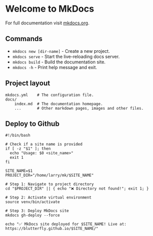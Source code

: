 # Welcome to MkDocs

For full documentation visit [mkdocs.org](https://www.mkdocs.org).

## Commands

* `mkdocs new [dir-name]` - Create a new project.
* `mkdocs serve` - Start the live-reloading docs server.
* `mkdocs build` - Build the documentation site.
* `mkdocs -h` - Print help message and exit.

## Project layout

    mkdocs.yml    # The configuration file.
    docs/
        index.md  # The documentation homepage.
        ...       # Other markdown pages, images and other files.

## Deploy to Github

~~~
#!/bin/bash

# Check if a site name is provided
if [ -z "$1" ]; then
  echo "Usage: $0 <site_name>"
  exit 1
fi

SITE_NAME=$1
PROJECT_DIR="/home/larry/mk/$SITE_NAME"

# Step 1: Navigate to project directory
cd "$PROJECT_DIR" || { echo "❌ Directory not found!"; exit 1; }

# Step 2: Activate virtual environment
source venv/bin/activate

# Step 3: Deploy MkDocs site
mkdocs gh-deploy --force

echo "✅ MkDocs site deployed for $SITE_NAME! Live at: https://blutterfly.github.io/$SITE_NAME/"
~~~
